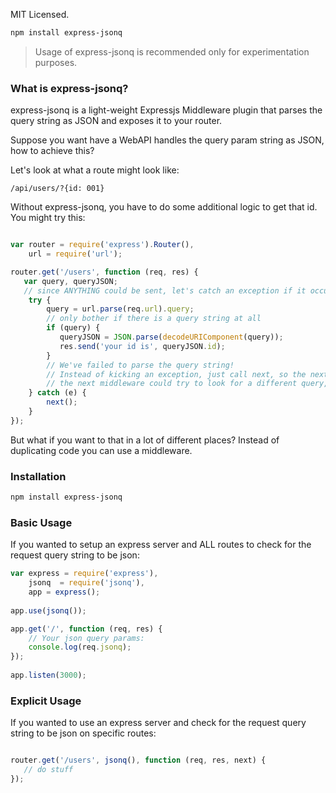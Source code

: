 MIT Licensed.
```bash
npm install express-jsonq
```
> Usage of express-jsonq is recommended only for experimentation purposes.

### What is express-jsonq?

express-jsonq is a light-weight Expressjs Middleware plugin that parses the query string as JSON and exposes it to your router.

Suppose you want have a WebAPI handles the query param string as JSON, how to achieve this?

Let's look at what a route might look like:

```
/api/users/?{id: 001}
```

Without express-jsonq, you have to do some additional logic to get that id.  You might try this:

```javascript

var router = require('express').Router(),
    url = require('url');

router.get('/users', function (req, res) {
   var query, queryJSON;
   // since ANYTHING could be sent, let's catch an exception if it occurs.
    try {
        query = url.parse(req.url).query;
        // only bother if there is a query string at all
        if (query) {            
           queryJSON = JSON.parse(decodeURIComponent(query));
           res.send('your id is', queryJSON.id);
        }
        // We've failed to parse the query string!
        // Instead of kicking an exception, just call next, so the next middleware can handle it.
        // the next middleware could try to look for a different query, or something..
    } catch (e) {
        next();
    }
});
```

But what if you want to that in a lot of different places?  Instead of duplicating code you can use a middleware.

### Installation

```bash
npm install express-jsonq
```

### Basic Usage

If you wanted to setup an express server and ALL routes to check for the request query string to be json:

```javascript
var express = require('express'),
    jsonq  = require('jsonq'), 
    app = express();
 
app.use(jsonq());

app.get('/', function (req, res) {
    // Your json query params:
    console.log(req.jsonq);
});
 
app.listen(3000);
```

### Explicit Usage

If you wanted to use an express server and check for the request query string to be json on specific routes:

```javascript

router.get('/users', jsonq(), function (req, res, next) {
   // do stuff
});
```
